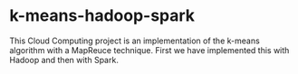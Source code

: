 # k-means-hadoop-spark
This Cloud Computing project is an implementation of the k-means algorithm with a MapReuce technique. First we have implemented this with Hadoop and then with Spark.
